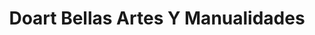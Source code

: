 ---
title: "Doart Bellas Artes Y Manualidades"
url: /getafe/doart-bellas-artes-y-manualidades/
shop: artesanía
---